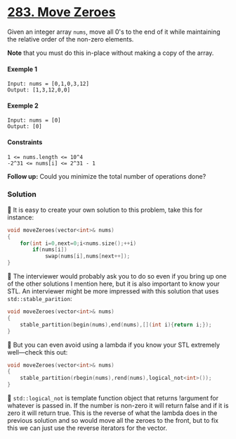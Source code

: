 # [283. Move Zeroes](https://leetcode.com/problems/move-zeroes/)

Given an integer array `nums`, move all 0's to the end of it while maintaining the relative order of the non-zero elements.

**Note** that you must do this in-place without making a copy of the array.

#### Exemple 1

```
Input: nums = [0,1,0,3,12]
Output: [1,3,12,0,0]
```

#### Exemple 2

```
Input: nums = [0]
Output: [0]
```

#### Constraints

```
1 <= nums.length <= 10^4
-2^31 <= nums[i] <= 2^31 - 1
```

**Follow up:** Could you minimize the total number of operations done?

### Solution

📌 It is easy to create your own solution to this problem, take this for instance:

```cpp
void moveZeroes(vector<int>& nums)
{
	for(int i=0,next=0;i<nums.size();++i)
		if(nums[i])
			swap(nums[i],nums[next++]);
}
```

📌 The interviewer would probably ask you to do so even if you bring up one of the other solutions I mention here, but it is also important to know your STL. An interviewer might be more impressed with this solution that uses `std::stable_parition`:

```cpp
void moveZeroes(vector<int>& nums)
{
    stable_partition(begin(nums),end(nums),[](int i){return i;});
}
```

📌 But you can even avoid using a lambda if you know your STL extremely well—check this out:

```cpp
void moveZeroes(vector<int>& nums)
{
    stable_partition(rbegin(nums),rend(nums),logical_not<int>());
}
```

📌 `std::logical_not` is template function object that returns !argument for whatever is passed in. If the number is non-zero it will return false and if it is zero it will return true. This is the reverse of what the lambda does in the previous solution and so would move all the zeroes to the front, but to fix this we can just use the reverse iterators for the vector.
